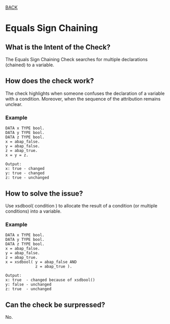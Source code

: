 [BACK](../check_documentation.md)

# Equals Sign Chaining
## What is the Intent of the Check?
The Equals Sign Chaining Check searches for multiple declarations (chained) to a variable.

## How does the check work?
The check highlights when someone confuses the declaration of a variable with a condition.
Moreover, when the sequence of the attribution remains unclear.
### Example
```abap
DATA x TYPE bool.
DATA y TYPE bool.
DATA z TYPE bool.
x = abap_false.
y = abap_false.
z = abap_true.
x = y = z.

Output:
x: true - changed
y: true - changed
z: true - unchanged
```

## How to solve the issue?
Use xsdbool( condition ) to allocate the result of a condition (or multiple conditions) into a variable.

### Example
```abap
DATA x TYPE bool.
DATA y TYPE bool.
DATA z TYPE bool.
x = abap_false.
y = abap_false.
z = abap_true.
x = xsdbool( y = abap_false AND
             z = abap_true ).

Output:
x: true  - changed because of xsdbool()
y: false - unchanged
z: true  - unchanged
```

## Can the check be surpressed?
No.
